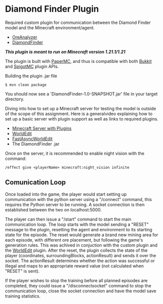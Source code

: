 # Diamond Finder Plugin
Required custom plugin for communication between the Diamond Finder model and the Minecraft environment/agent.
- [OreAnalyzer](https://github.com/MindChirp/ore-analyzer)
- [DiamondFinder](https://github.com/SkinnyAG/DiamondFinder)

***This plugin is meant to run on Minecraft version 1.21.1/1.21***

The plugin is built with [PaperMC](https://papermc.io/), and thus is compatible with both [Bukkit](https://dev.bukkit.org/) and [SpigotMC](https://www.spigotmc.org/) plugin APIs.

Building the plugin .jar file

`$ mvn clean package`

You should now see a 'DiamondFinder-1.0-SNAPSHOT.jar' file in your target directory.

Diving into how to set up a Minecraft server for testing the model is outside of the scope of this assignment. Here is a generalvideo explaining how to set up a basic server with plugin support as well as links to required plugins.
- [Minecraft Server with Plugins](https://youtu.be/9xXFrN8OhHA?si=Kr4yAiGg_EJ34133)
- [WorldEdit](https://modrinth.com/plugin/worldedit/version/ecqqLKUO)
- [FastAsyncWorldEdit](https://modrinth.com/plugin/fastasyncworldedit)
- The DiamondFinder .jar

Once on the server, it is recommended to enable night vision with the command:

`/effect give <playerName> minecraft:night_vision infinite`

## Comunication Loop
Once loaded into the game, the player would start setting up communication with the python server using a "/connect" command, this requires the Python server to be running. A socket connection is then established between the two on localhost:5000.

The player can then issue a "/start" command to start the main communication loop. The loop starts with the model sending a "RESET" message to the plugin, resetting the agent and environment to its starting state for the episode.
The reset would generate a brand new mining area for each episode, with different ore placement, but following the game's generation rules. This was achived in conjuction with the custom plugin and the [WorldEdit](https://enginehub.org/worldedit) plugin. After the reset, the plugin collects the state of the player (coordinates, surroundingBlocks, actionResult) and sends it over the socket.
The actionResult determines whether the action was successful or illegal and maps to an appropriate reward value (not calculated when "RESET" is sent).

If the player wishes to stop the training before all planned episodes are completed, they could issue a "/disconnectsocket" command to stop the communication loop, close the socket connection and have the model save training statistics.
